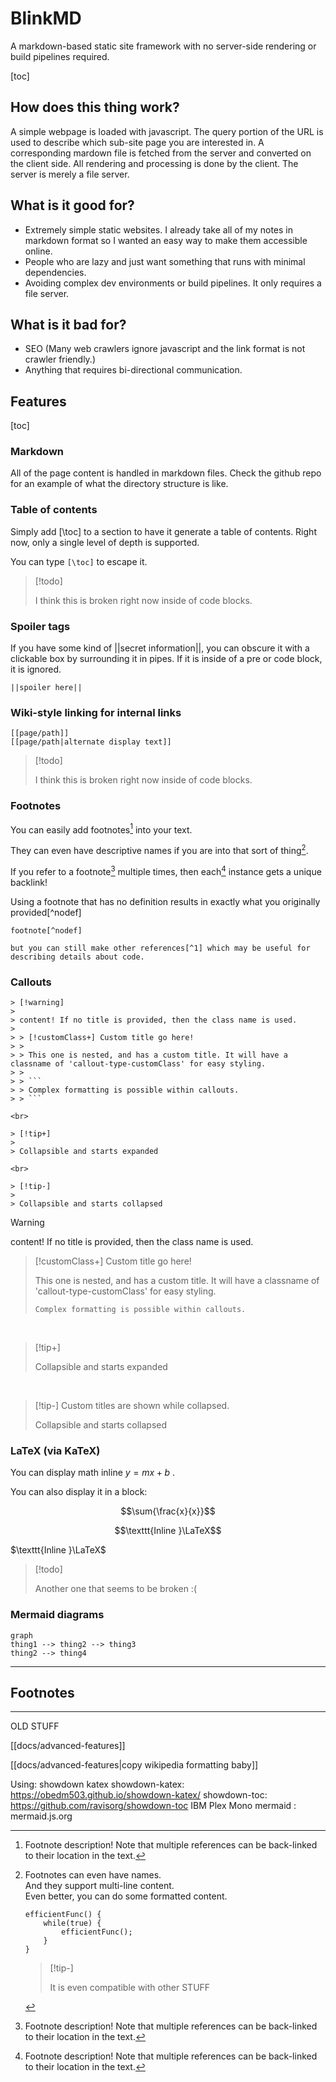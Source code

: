 # BlinkMD

A markdown-based static site framework with no server-side rendering or build pipelines required.

[toc]

## How does this thing work?

A simple webpage is loaded with javascript.
The query portion of the URL is used to describe which sub-site page you are interested in.
A corresponding mardown file is fetched from the server and converted on the client side.
All rendering and processing is done by the client. The server is merely a file server.

## What is it good for?

- Extremely simple static websites. I already take all of my notes in markdown format so I wanted an easy way to make them accessible online.
- People who are lazy and just want something that runs with minimal dependencies.
- Avoiding complex dev environments or build pipelines. It only requires a file server.

## What is it bad for?

- SEO (Many web crawlers ignore javascript and the link format is not crawler friendly.)
- Anything that requires bi-directional communication.

## Features

[toc]

### Markdown

All of the page content is handled in markdown files. Check the github repo for an example of what the directory structure is like.

### Table of contents

Simply add [\toc] to a section to have it generate a table of contents.
Right now, only a single level of depth is supported.

You can type `[\toc]` to escape it.

> [!todo]
> 
> I think this is broken right now inside of code blocks.

### Spoiler tags

If you have some kind of ||secret information||, you can obscure it with a clickable box by surrounding it in pipes.
If it is inside of a pre or code block, it is ignored.

```
||spoiler here||
```

### Wiki-style linking for internal links

```
[[page/path]]
[[page/path|alternate display text]]
```


> [!todo]
> 
> I think this is broken right now inside of code blocks.


### Footnotes

You can easily add footnotes[^1] into your text.

They can even have descriptive names if you are into that sort of thing[^formatted].

If you refer to a footnote[^1] multiple times, then each[^1] instance gets a unique backlink!

Using a footnote that has no definition results in exactly what you originally provided[^nodef]

```
footnote[^nodef]

but you can still make other references[^1] which may be useful for describing details about code.
```

### Callouts

```
> [!warning]
> 
> content! If no title is provided, then the class name is used.
>
> > [!customClass+] Custom title go here!
> > 
> > This one is nested, and has a custom title. It will have a classname of 'callout-type-customClass' for easy styling.
> > 
> > ```
> > Complex formatting is possible within callouts.
> > ```

<br>

> [!tip+]
>
> Collapsible and starts expanded

<br>

> [!tip-]
>
> Collapsible and starts collapsed
```

> [!warning]
> 
> content! If no title is provided, then the class name is used.
>
> > [!customClass+] Custom title go here!
> > 
> > This one is nested, and has a custom title. It will have a classname of 'callout-type-customClass' for easy styling.
> > 
> > ```
> > Complex formatting is possible within callouts.
> > ```

<br>

> [!tip+]
>
> Collapsible and starts expanded

<br>

> [!tip-] Custom titles are shown while collapsed.
>
> Collapsible and starts collapsed

### LaTeX (via KaTeX)

You can display math inline $y=mx+b$ .

You can also display it in a block:

$$\sum{\frac{x}{x}}$$

$$\texttt{Inline }\LaTeX$$

$\texttt{Inline }\LaTeX$

> [!todo]
> 
> Another one that seems to be broken :( 

### Mermaid diagrams

```mermaid
graph
thing1 --> thing2 --> thing3
thing2 --> thing4
```
---

## Footnotes

[^1]: Footnote description! Note that multiple
    references can be back-linked to their location
    in the text.

[^formatted]: Footnotes can even have names.  
    And they support multi-line content.  
    Even better, you can do some formatted content.
    ```
    efficientFunc() {
        while(true) {
            efficientFunc();
        }
    }
    ```
    > [!tip-]
    >
    > It is even compatible with other STUFF

[^solo]: This one is single-line with no references

-----
OLD STUFF

[[docs/advanced-features]]

[[docs/advanced-features|copy wikipedia formatting baby]]

Using:
showdown
katex
showdown-katex: https://obedm503.github.io/showdown-katex/
showdown-toc: https://github.com/ravisorg/showdown-toc
IBM Plex Mono
mermaid : mermaid.js.org

